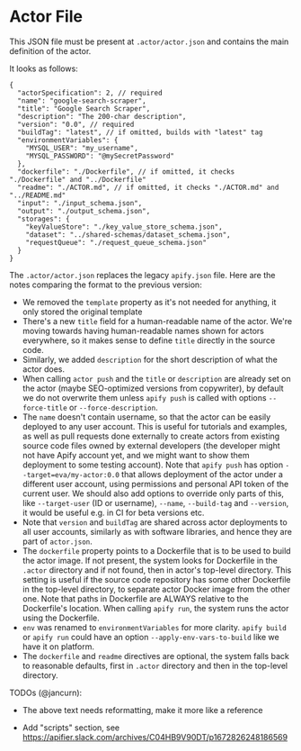 # Actor File

This JSON file must be present at `.actor/actor.json` and contains the main definition of the actor.

It looks as follows:

```jsonc
{
  "actorSpecification": 2, // required
  "name": "google-search-scraper",
  "title": "Google Search Scraper",
  "description": "The 200-char description",
  "version": "0.0", // required
  "buildTag": "latest", // if omitted, builds with "latest" tag
  "environmentVariables": {
    "MYSQL_USER": "my_username",
    "MYSQL_PASSWORD": "@mySecretPassword"
  },
  "dockerfile": "./Dockerfile", // if omitted, it checks "./Dockerfile" and "../Dockerfile"
  "readme": "./ACTOR.md", // if omitted, it checks "./ACTOR.md" and "../README.md"
  "input": "./input_schema.json",
  "output": "./output_schema.json",
  "storages": {
    "keyValueStore": "./key_value_store_schema.json",
    "dataset": "../shared-schemas/dataset_schema.json",
    "requestQueue": "./request_queue_schema.json"
  }
}
```

The `.actor/actor.json` replaces the legacy `apify.json` file.
Here are the notes comparing the format to the previous version:

- We removed the `template` property as it's not needed for anything, it only stored the original template
- There's a new `title` field for a human-readable name of the actor.
  We're moving towards having human-readable names shown for actors everywhere,
  so it makes sense to define `title` directly in the source code.
- Similarly, we added `description` for the short description of what the actor does.
- When calling `actor push` and the `title` or `description` are already set
  on the actor (maybe SEO-optimized versions from copywriter),
  by default we do not overwrite them
  unless `apify push` is called with options `--force-title` or `--force-description`.
- The `name` doesn't contain username, so that the actor can be easily deployed
  to any user account. This is useful for tutorials and examples, as well as
  pull requests done externally to create actors from existing source code files
  owned by external developers
  (the developer might not have Apify account yet, and we might want to show them deployment
  to some testing account).
  Note that `apify push` has option `--target=eva/my-actor:0.0` that allows
  deployment of the actor under a different user account, using permissions
  and personal API token of the current user.
  We should also add options to override only parts of this, 
  like `--target-user` (ID or username), `--name`, `--build-tag` and `--version`,
  it would be useful e.g. in CI for beta versions etc.
- Note that `version` and `buildTag` are shared across actor deployments to
  all user accounts, similarly as with software libraries,
  and hence they are part of `actor.json`.
- The `dockerfile` property points to a Dockerfile that is to be used to build the
  actor image. If not present, the system looks for Dockerfile in the `.actor` directory
  and if not found, then in actor's top-level
  directory. This setting is useful if the source code repository has some
  other Dockerfile in the top-level directory, to separate actor Docker image from the
  other one. Note that paths in Dockerfile are ALWAYS relative to the Dockerfile's location.
  When calling `apify run`, the system runs the actor using the Dockerfile.
- `env` was renamed to `environmentVariables` for more clarity. `apify build` or `apify run`
  could have an option `--apply-env-vars-to-build` like we have it on platform.
- The `dockerfile` and `readme` directives are optional, the system falls back to reasonable
  defaults, first in `.actor` directory and then in the top-level directory.

TODOs (@jancurn):
- The above text needs reformatting, make it more like a reference


- Add "scripts" section, see https://apifier.slack.com/archives/C04HB9V90DT/p1672826248186569 
